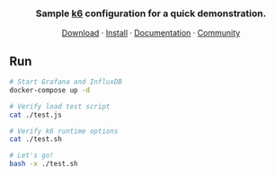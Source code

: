 <h3 align="center">Sample <a href="https://github.com/grafana/k6">k6</a> configuration for a quick demonstration.</h3>

<p align="center">
    <a href="https://github.com/k6io/k6/releases">Download</a> ·
    <a href="https://github.com/grafana/k6#install">Install</a> ·
    <a href="https://k6.io/docs">Documentation</a> ·
    <a href="https://community.k6.io/">Community</a>
</p>

## Run

```sh
# Start Grafana and InfluxDB
docker-compose up -d

# Verify load test script
cat ./test.js

# Verify k6 runtime options
cat ./test.sh

# Let's go!
bash -x ./test.sh
```
